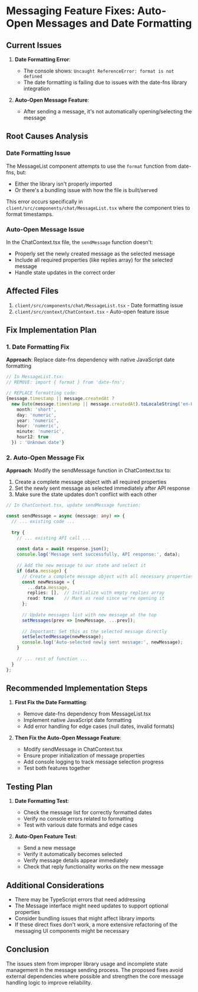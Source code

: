 # Messaging Feature Fixes: Auto-Open Messages and Date Formatting

## Current Issues

1. **Date Formatting Error**: 
   - The console shows: `Uncaught ReferenceError: format is not defined`
   - The date formatting is failing due to issues with the date-fns library integration

2. **Auto-Open Message Feature**:
   - After sending a message, it's not automatically opening/selecting the message

## Root Causes Analysis

### Date Formatting Issue

The MessageList component attempts to use the `format` function from date-fns, but:
- Either the library isn't properly imported
- Or there's a bundling issue with how the file is built/served

This error occurs specifically in `client/src/components/chat/MessageList.tsx` where the component tries to format timestamps.

### Auto-Open Message Issue

In the ChatContext.tsx file, the `sendMessage` function doesn't:
- Properly set the newly created message as the selected message
- Include all required properties (like replies array) for the selected message
- Handle state updates in the correct order

## Affected Files

1. `client/src/components/chat/MessageList.tsx` - Date formatting issue
2. `client/src/context/ChatContext.tsx` - Auto-open feature issue

## Fix Implementation Plan

### 1. Date Formatting Fix

**Approach**: Replace date-fns dependency with native JavaScript date formatting

```typescript
// In MessageList.tsx:
// REMOVE: import { format } from 'date-fns';

// REPLACE formatting code:
{message.timestamp || message.createdAt ? 
  new Date(message.timestamp || message.createdAt).toLocaleString('en-US', {
    month: 'short',
    day: 'numeric', 
    year: 'numeric',
    hour: 'numeric',
    minute: 'numeric',
    hour12: true
  }) : 'Unknown date'}
```

### 2. Auto-Open Message Fix

**Approach**: Modify the sendMessage function in ChatContext.tsx to:
1. Create a complete message object with all required properties
2. Set the newly sent message as selected immediately after API response
3. Make sure the state updates don't conflict with each other

```typescript
// In ChatContext.tsx, update sendMessage function:

const sendMessage = async (message: any) => {
  // ... existing code ...
  
  try {
    // ... existing API call ...
    
    const data = await response.json();
    console.log('Message sent successfully, API response:', data);
    
    // Add the new message to our state and select it
    if (data.message) {
      // Create a complete message object with all necessary properties
      const newMessage = {
        ...data.message,
        replies: [],  // Initialize with empty replies array
        read: true    // Mark as read since we're opening it
      };
      
      // Update messages list with new message at the top
      setMessages(prev => [newMessage, ...prev]);
      
      // Important: Set this as the selected message directly
      setSelectedMessage(newMessage);
      console.log('Auto-selected newly sent message:', newMessage);
    }
    
    // ... rest of function ...
  }
};
```

## Recommended Implementation Steps

1. **First Fix the Date Formatting**:
   - Remove date-fns dependency from MessageList.tsx
   - Implement native JavaScript date formatting
   - Add error handling for edge cases (null dates, invalid formats)

2. **Then Fix the Auto-Open Message Feature**:
   - Modify sendMessage in ChatContext.tsx
   - Ensure proper initialization of message properties
   - Add console logging to track message selection progress
   - Test both features together

## Testing Plan

1. **Date Formatting Test**:
   - Check the message list for correctly formatted dates
   - Verify no console errors related to formatting
   - Test with various date formats and edge cases

2. **Auto-Open Feature Test**:
   - Send a new message
   - Verify it automatically becomes selected
   - Verify message details appear immediately
   - Check that reply functionality works on the new message

## Additional Considerations

- There may be TypeScript errors that need addressing
- The Message interface might need updates to support optional properties
- Consider bundling issues that might affect library imports
- If these direct fixes don't work, a more extensive refactoring of the messaging UI components might be necessary

## Conclusion

The issues stem from improper library usage and incomplete state management in the message sending process. The proposed fixes avoid external dependencies where possible and strengthen the core message handling logic to improve reliability.